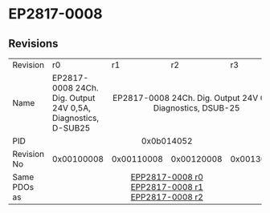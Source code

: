 # EP2817-0008

## Revisions
<table>
<tr>
<td>Revision</td>
<td>r0</td>
<td>r1</td>
<td>r2</td>
<td>r3</td>
</tr>
<tr>
<td>Name</td>
<td>EP2817-0008 24Ch. Dig. Output 24V 0,5A, Diagnostics, D-SUB25</td>
<td colspan=3 align="center">EP2817-0008 24Ch. Dig. Output 24V 0,5A, Diagnostics, DSUB-25</td>
</tr>
<tr>
<td>PID</td>
<td colspan=4 align="center">0x0b014052</td>
</tr>
<tr>
<td>Revision No</td>
<td>0x00100008</td>
<td>0x00110008</td>
<td>0x00120008</td>
<td>0x00130008</td>
</tr>
<tr>
<td>Same PDOs as</td>
<td colspan=4 align="center"><a href="EPP2817-0008.md">EPP2817-0008 r0</a><br/><a href="EPP2817-0008.md">EPP2817-0008 r1</a><br/><a href="EPP2817-0008.md">EPP2817-0008 r2</a></td>
</tr>
</table>
